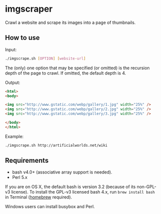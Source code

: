 # imgscraper

Crawl a website and scrape its images into a page of thumbnails.


## How to use

Input:

```bash
./imgscrape.sh [OPTION] [website-url]
```

The (only) one option that may be specified (or omitted) is the recursion depth of the page to crawl.  If omitted, the default depth is 4.

Output:

```html
<html>
<body>

<img src="http://www.gstatic.com/webp/gallery/1.jpg" width="25%" />
<img src="http://www.gstatic.com/webp/gallery/2.jpg" width="25%" />
<img src="http://www.gstatic.com/webp/gallery/3.jpg" width="25%" />

</body>
</html>
```

Example:

```bash
./imgscrape.sh http://artificialworlds.net/wiki
```


## Requirements

- bash v4.0+ (associative array support is needed).
- Perl 5.x

If you are on OS X, the default bash is version 3.2 (because of its non-GPL-v3 license).  To install the GPL-v3 licensed bash 4.x, run `brew install bash` in Terminal ([homebrew](http://brew.sh) required).

Windows users can install busybox and Perl.